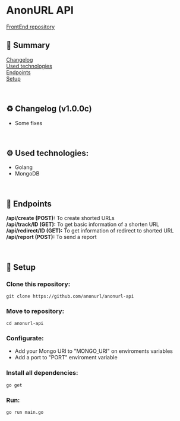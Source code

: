 # AnonURL API

[FrontEnd repository](https://github.com/anonurl/anonurl)<br>  

## 📖 Summary
[Changelog](https://github.com/anonurl/anonurl-api#changelog)<br>
[Used technologies](https://github.com/anonurl/anonurl-api#usedtech)<br>
[Endpoints](https://github.com/anonurl/anonurl-api#endpoints)<br>
[Setup](https://github.com/anonurl/anonurl-api#setup)<br>

<br><a name="changelog"></a>
## ♻️ Changelog (v1.0.0c)
- Some fixes

<br><a name="usedtech"></a>
## ⚙️ Used technologies:
- Golang
- MongoDB

<br><a name="endpoints"></a>
## 🔌 Endpoints
<strong>/api/create (POST):</strong> To create shorted URLs<br>
<strong>/api/track/ID (GET):</strong> To get basic information of a shorten URL<br>
<strong>/api/redirect/ID (GET):</strong> To get information of redirect to shorted URL<br>
<strong>/api/report (POST):</strong> To send a report<br>

<br><a name="setup"></a>
## 🔧 Setup
### Clone this repository:
`git clone https://github.com/anonurl/anonurl-api`

### Move to repository:
`cd anonurl-api`

### Configurate:
- Add your Mongo URI to "MONGO_URI" on enviroments variables
- Add a port to "PORT" enviroment variable

### Install all dependencies:
`go get`

### Run:
`go run main.go`
